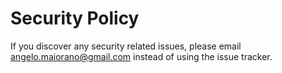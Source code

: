 # Security Policy

If you discover any security related issues, please email angelo.maiorano@gmail.com instead of using the issue tracker.
